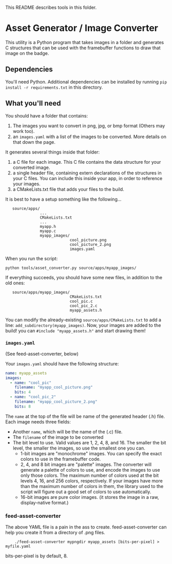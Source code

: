 
This README describes tools in this folder.

# Asset Generator / Image Converter

This utility is a Python program that takes images in a folder and generates C structures that can be used
with the framebuffer functions to draw that image on the badge.

## Dependencies

You'll need Python. Additional dependencies can be installed by running `pip install -r requirements.txt` 
in this directory.

## What you'll need

You should have a folder that contains:

1) The images you want to convert in png, jpg, or bmp format (Others may work too).
2) an `images.yaml` with a list of the images to be converted. More details on that down the page.

It generates several things inside that folder:

1) a C file for each image. This C file contains the data structure for your converted image.
2) a single header file, containing extern declarations of the structures in your C files. You can include this
   inside your app, in order to reference your images.
3) a CMakeLists.txt file that adds your files to the build.

It is best to have a setup something like the following...

```
   source/apps/
               ...
               CMakeLists.txt
               ...
               myapp.h
               myapp.c
               myapp_images/
                            cool_picture.png
                            cool_picture_2.png
                            images.yaml
```

When you run the script:

```python tools/asset_converter.py source/apps/myapp_images/```

If everything succeeds, you should have some new files, in addition to the old ones:
```
   source/apps/myapp_images/
                            CMakeLists.txt
                            cool_pic.c
                            cool_pic_2.c
                            myapp_assets.h
```

You can modify the already-existing `source/apps/CMakeLists.txt` to add a line: `add_subdirectory(myapp_images)`. Now,
your images are added to the build! you can `#include "myapp_assets.h"` and start drawing them!

### `images.yaml`

(See feed-asset-converter, below)

Your `images.yaml` should have the following structure:

```yaml
name: myapp_assets
images:
  - name: "cool_pic"
    filename: "myapp_cool_picture.png"
    bits: 4
  - name: "cool_pic_2"
    filename: "myapp_cool_picture_2.png"
    bits: 8
```

The `name` at the top of the file will be name of the generated header (.h) file. Each image needs three fields:
* Another `name`, which will be the name of the (.c) file.
* The `filename` of the image to be converted
* The bit level to use. Valid values are 1, 2, 4, 8, and 16. The smaller the bit level, the smaller the images, so use
  the smallest one you can.
  * 1-bit images are "monochrome" images. You can specify the exact colors to use in the framebuffer code.
  * 2, 4, and 8 bit images are "palette" images. The converter will generate a palette of colors to use, and encode
    the images to use only those colors. The maximum number of colors used at the bit levels 4, 16, and 256 colors, 
    respectively. If your images have more than the maximum number of colors in them, the library used to the script 
    will figure out a good set of colors to use automatically.
  * 16-bit images are pure color images. (it stores the image in a raw, display-native format.)

### feed-asset-converter

The above YAML file is a pain in the ass to create.  feed-asset-converter can help you
create it from a directory of .png files.

```
    ./feed-asset-converter mypngdir myapp_assets [bits-per-pixel] > myfile.yaml
```

bits-per-pixel is by default, 8.


